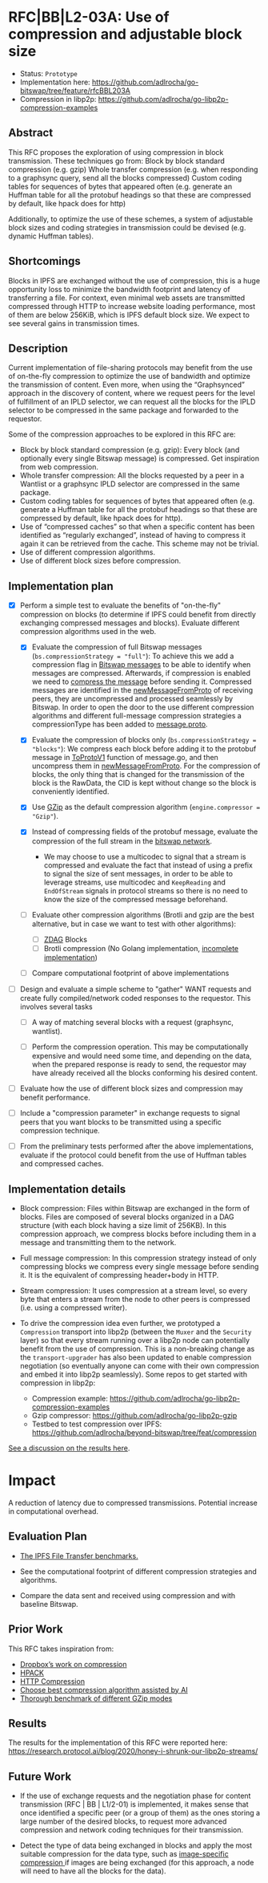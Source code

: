 #  RFC|BB|L2-03A: Use of compression and adjustable block size
* Status: `Prototype`
* Implementation here: https://github.com/adlrocha/go-bitswap/tree/feature/rfcBBL203A
* Compression in libp2p: https://github.com/adlrocha/go-libp2p-compression-examples

## Abstract
This RFC proposes the exploration of using compression in block transmission. These techniques go from:
Block by block standard compression (e.g. gzip)
Whole transfer compression (e.g. when responding to a graphsync query, send all the blocks compressed)
Custom coding tables for sequences of bytes that appeared often (e.g. generate an Huffman table for all the protobuf headings so that these are compressed by default, like hpack does for http)

Additionally, to optimize the use of these schemes, a system of adjustable block sizes and coding strategies in transmission could be devised (e.g. dynamic Huffman tables).


<!-- Full description here: https://docs.google.com/document/d/1zjJCZel8zJzgK3XuHK0YZlNffEHThq7tUOssGgRTryY/edit#heading=h.6qnrq913vou6 -->


## Shortcomings
Blocks in IPFS are exchanged without the use of compression, this is a huge opportunity loss to minimize the bandwidth footprint and latency of transferring a file. For context, even minimal web assets are transmitted compressed through HTTP to increase website loading performance, most of them are below 256KiB, which is IPFS default block size. We expect to see several gains in transmission times.

## Description
Current implementation of file-sharing protocols may benefit from the use of on-the-fly compression to optimize the use of bandwidth and optimize the transmission of content.
Even more, when using the “Graphsynced” approach in the discovery of content, where we request peers for the level of fulfillment of an IPLD selector, we can request all the blocks for the IPLD selector to be compressed in the same package and forwarded to the requestor.

Some of the compression approaches to be explored in this RFC are:
* Block by block standard compression (e.g. gzip): Every block (and optionally every single Bitswap message) is compressed. Get inspiration from web compression.
* Whole transfer compression: All the blocks requested by a peer in a Wantlist or a graphsync IPLD selector are compressed in the same package.
* Custom coding tables for sequences of bytes that appeared often (e.g. generate a Huffman table for all the protobuf headings so that these are compressed by default, like hpack does for http).
* Use of “compressed caches” so that when a specific content has been identified as “regularly exchanged”, instead of having to compress it again it can be retrieved from the cache. This scheme may not be trivial.
* Use of different compression algorithms.
* Use of different block sizes before compression.

## Implementation plan
-  [x] Perform a simple test to evaluate the benefits of "on-the-fly" compression on blocks (to determine if IPFS could benefit from directly exchanging compressed messages and blocks). Evaluate different compression algorithms used in the web.

    -  [x] Evaluate the compression of full Bitswap messages (`bs.compressionStrategy = "full"`): To achieve this we add a compression flag in [Bitswap messages](https://github.com/adlrocha/go-bitswap/blob/master/message/message.go) to be able to identify when messages are compressed. Afterwards, if compression is enabled we need to [compress the message](https://github.com/adlrocha/go-bitswap/blob/d151875a94048c3db59de52b9cb99d0246d74613/network/ipfs_impl.go#L240) before sending it. Compressed messages are identified in the [newMessageFromProto](https://github.com/adlrocha/go-bitswap/blob/d151875a94048c3db59de52b9cb99d0246d74613/message/message.go#L199) of receiving peers, they are uncompressed and processed seamlessly by Bitswap. In order to open the door to the use different compression algorithms and different full-message compression strategies a compressionType has been added to [message.proto](https://github.com/adlrocha/go-bitswap/blob/master/message/pb/message.proto).

    - [x] Evaluate the compression of blocks only (`bs.compressionStrategy = "blocks"`): We compress each block before adding it to the protobuf message in [ToProtoV1](https://github.com/adlrocha/go-bitswap/blob/d151875a94048c3db59de52b9cb99d0246d74613/message/message.go#L583) function of message.go, and then uncompress them in [newMessageFromProto](https://github.com/adlrocha/go-bitswap/blob/d151875a94048c3db59de52b9cb99d0246d74613/message/message.go#L199). For the compression of blocks, the only thing that is changed for the transmission of the block is the RawData, the CID is kept without change so the block is conveniently identified.

    -  [x] Use [GZip](https://golang.org/pkg/compress/gzip/) as the default compression algorithm (`engine.compressor = "Gzip"`).

    - [x] Instead of compressing fields of the protobuf message, evaluate the compression of the full stream in the [bitswap network](https://github.com/adlrocha/go-bitswap/blob/d151875a94048c3db59de52b9cb99d0246d74613/network/ipfs_impl.go).
        * We may choose to use a multicodec to signal that a stream is compressed and evaluate the fact that instead of using a prefix to signal the size of sent messages, in order to be able to leverage streams, use multicodec and `KeepReading` and `EndOfStream` signals in protocol streams so there is no need to know the size of the compressed message beforehand.

    -  [ ] Evaluate other compression algorithms (Brotli and gzip are the best alternative, but in case we want to test with other algorithms):

        - [ ] [ZDAG](https://github.com/mikeal/zdag) Blocks

        <!-- - [ ] [Bzip2 compression](https://golang.org/pkg/compress/bzip2/) 

        - [ ]  [XZ compression](https://github.com/ulikunitz/xzhttps://github.com/ulikunitz/xz) -->

        - [ ]  Brotli compression (No Golang implementation, [incomplete implementation](https://github.com/dsnet/compress))

    - [ ]  Compare computational footprint of above implementations

- [ ]  Design and evaluate a simple scheme to "gather" WANT requests and create fully compiled/network coded responses to the requestor. This involves several tasks

    -  [ ] A way of matching several blocks with a request (graphsync, wantlist).

    - [ ]  Perform the compression operation. This may be computationally expensive and would need some time, and depending on the data, when the prepared response is ready to send, the requestor may have already received all the blocks conforming his desired content.

-  [ ] Evaluate how the use of different block sizes and compression may benefit performance.

-  [ ] Include a "compression parameter" in exchange requests to signal peers that you want blocks to be transmitted using a specific compression technique.

-  [ ] From the preliminary tests performed after the above implementations, evaluate if the protocol could benefit from the use of Huffman tables and compressed caches.

## Implementation details

* Block compression: Files within Bitswap are exchanged in the form of blocks. Files are composed of several blocks organized in a DAG structure (with each block having a size limit of 256KB). In this compression approach, we compress blocks before including them in a message and transmitting them to the network.
* Full message compression: In this compression strategy instead of only compressing blocks we compress every single message before sending it. It is the equivalent of compressing header+body in HTTP.
* Stream compression: It uses compression at a stream level, so every byte that enters a stream from the node to other peers is compressed (i.e. using a compressed writer).

* To drive the compression idea even further, we prototyped a `Compression` transport into libp2p (between the `Muxer` and the `Security` layer) so that every stream running over a libp2p node can potentially benefit from the use of compression. This is a non-breaking change as the `transport-upgrader` has also been updated to enable compression negotiation (so eventually anyone can come with their own compression and embed it into libp2p seamlessly). Some repos to get started with compression in libp2p:
     - Compression example: https://github.com/adlrocha/go-libp2p-compression-examples
     - Gzip compressor: https://github.com/adlrocha/go-libp2p-gzip
     - Testbed to test compression over IPFS: https://github.com/adlrocha/beyond-bitswap/tree/feat/compression
     
[See a discussion on the results here](https://github.com/protocol/ResNetLab/issues/5).


# Impact
A reduction of latency due to compressed transmissions. Potential increase in computational overhead.

## Evaluation Plan
-   [The IPFS File Transfer benchmarks.](https://docs.google.com/document/d/1LYs3WDCwpkrBdfrnB_LE0xsxdMCIhXdCchIkbzZc8OE/edit#heading=h.nxkc23tlbqhl)

-   See the computational footprint of different compression strategies and algorithms.

-   Compare the data sent and received using compression and with baseline Bitswap.

## Prior Work

This RFC takes inspiration from:
* [Dropbox’s work on compression](https://dropbox.tech/infrastructure/-broccoli--syncing-faster-by-syncing-less)
* [HPACK](https://blog.cloudflare.com/hpack-the-silent-killer-feature-of-http-2/)
* [HTTP Compression](https://developer.mozilla.org/en-US/docs/Web/HTTP/Compression)
* [Choose best compression algorithm assisted by AI](https://vks.ai/2019-12-05-shrynk-using-machine-learning-to-learn-how-to-compress)
* [Thorough benchmark of different GZip modes](https://www.rootusers.com/gzip-vs-bzip2-vs-xz-performance-comparison/)


## Results
The results for the implementation of this RFC were reported here: https://research.protocol.ai/blog/2020/honey-i-shrunk-our-libp2p-streams/ 

## Future Work
-   If the use of exchange requests and the negotiation phase for content transmission (RFC | BB | L1/2-01) is implemented, it makes sense that once identified a specific peer (or a group of them) as the ones storing a large number of the desired blocks, to request more advanced compression and network coding techniques for their transmission.

- Detect the type of data being exchanged in blocks and apply the most suitable compression for the data type, such as [image-specific compression ](https://developers.google.com/speed/webp/docs/compression)if images are being exchanged (for this approach, a node will need to have all the blocks for the data).
